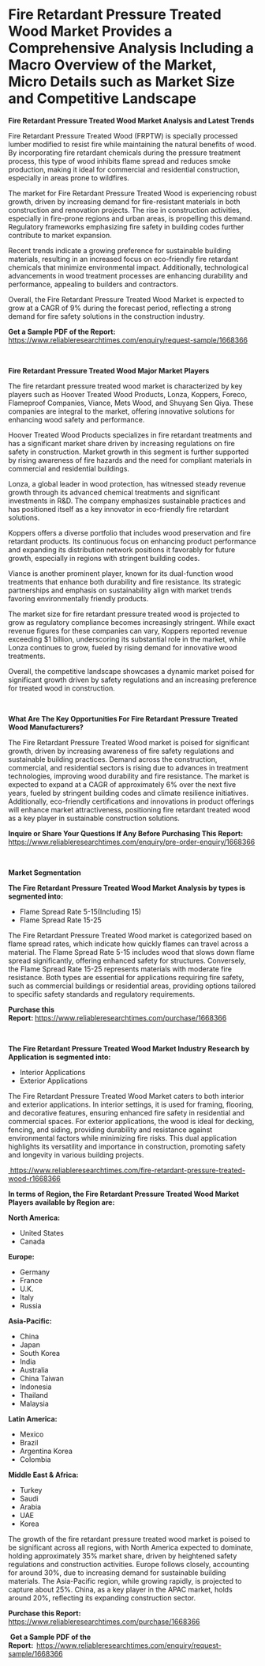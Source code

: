 <p><h1>Fire Retardant Pressure Treated Wood Market Provides a Comprehensive Analysis Including a Macro Overview of the Market, Micro Details such as Market Size and Competitive Landscape</h1></p><p><strong>Fire Retardant Pressure Treated Wood Market Analysis and Latest Trends</strong></p>
<p><p>Fire Retardant Pressure Treated Wood (FRPTW) is specially processed lumber modified to resist fire while maintaining the natural benefits of wood. By incorporating fire retardant chemicals during the pressure treatment process, this type of wood inhibits flame spread and reduces smoke production, making it ideal for commercial and residential construction, especially in areas prone to wildfires.</p><p>The market for Fire Retardant Pressure Treated Wood is experiencing robust growth, driven by increasing demand for fire-resistant materials in both construction and renovation projects. The rise in construction activities, especially in fire-prone regions and urban areas, is propelling this demand. Regulatory frameworks emphasizing fire safety in building codes further contribute to market expansion.</p><p>Recent trends indicate a growing preference for sustainable building materials, resulting in an increased focus on eco-friendly fire retardant chemicals that minimize environmental impact. Additionally, technological advancements in wood treatment processes are enhancing durability and performance, appealing to builders and contractors.</p><p>Overall, the Fire Retardant Pressure Treated Wood Market is expected to grow at a CAGR of 9% during the forecast period, reflecting a strong demand for fire safety solutions in the construction industry.</p></p>
<p><strong>Get a Sample PDF of the Report:&nbsp;</strong> <a href="https://www.reliableresearchtimes.com/enquiry/request-sample/1668366?utm_campaign=2716&utm_medium=2&utm_source=Github&utm_content=ia&utm_term=17042025&utm_id=fire-retardant-pressure-treated-wood">https://www.reliableresearchtimes.com/enquiry/request-sample/1668366</a></p>
<p>&nbsp;</p>
<p><strong>Fire Retardant Pressure Treated Wood Major Market Players</strong></p>
<p><p>The fire retardant pressure treated wood market is characterized by key players such as Hoover Treated Wood Products, Lonza, Koppers, Foreco, Flameproof Companies, Viance, Mets Wood, and Shuyang Sen Qiya. These companies are integral to the market, offering innovative solutions for enhancing wood safety and performance.</p><p>Hoover Treated Wood Products specializes in fire retardant treatments and has a significant market share driven by increasing regulations on fire safety in construction. Market growth in this segment is further supported by rising awareness of fire hazards and the need for compliant materials in commercial and residential buildings.</p><p>Lonza, a global leader in wood protection, has witnessed steady revenue growth through its advanced chemical treatments and significant investments in R&D. The company emphasizes sustainable practices and has positioned itself as a key innovator in eco-friendly fire retardant solutions.</p><p>Koppers offers a diverse portfolio that includes wood preservation and fire retardant products. Its continuous focus on enhancing product performance and expanding its distribution network positions it favorably for future growth, especially in regions with stringent building codes.</p><p>Viance is another prominent player, known for its dual-function wood treatments that enhance both durability and fire resistance. Its strategic partnerships and emphasis on sustainability align with market trends favoring environmentally friendly products.</p><p>The market size for fire retardant pressure treated wood is projected to grow as regulatory compliance becomes increasingly stringent. While exact revenue figures for these companies can vary, Koppers reported revenue exceeding $1 billion, underscoring its substantial role in the market, while Lonza continues to grow, fueled by rising demand for innovative wood treatments.</p><p>Overall, the competitive landscape showcases a dynamic market poised for significant growth driven by safety regulations and an increasing preference for treated wood in construction.</p></p>
<p>&nbsp;</p>
<p><strong>What Are The Key Opportunities For Fire Retardant Pressure Treated Wood Manufacturers?</strong></p>
<p><p>The Fire Retardant Pressure Treated Wood market is poised for significant growth, driven by increasing awareness of fire safety regulations and sustainable building practices. Demand across the construction, commercial, and residential sectors is rising due to advances in treatment technologies, improving wood durability and fire resistance. The market is expected to expand at a CAGR of approximately 6% over the next five years, fueled by stringent building codes and climate resilience initiatives. Additionally, eco-friendly certifications and innovations in product offerings will enhance market attractiveness, positioning fire retardant treated wood as a key player in sustainable construction solutions.</p></p>
<p><strong>Inquire or Share Your Questions If Any Before Purchasing This Report:</strong> <a href="https://www.reliableresearchtimes.com/enquiry/pre-order-enquiry/1668366?utm_campaign=2716&utm_medium=2&utm_source=Github&utm_content=ia&utm_term=17042025&utm_id=fire-retardant-pressure-treated-wood">https://www.reliableresearchtimes.com/enquiry/pre-order-enquiry/1668366</a></p>
<p>&nbsp;</p>
<p><strong>Market Segmentation</strong></p>
<p><strong>The Fire Retardant Pressure Treated Wood Market Analysis by types is segmented into:</strong></p>
<p><ul><li>Flame Spread Rate 5-15(Including 15)</li><li>Flame Spread Rate 15-25</li></ul></p>
<p><p>The Fire Retardant Pressure Treated Wood market is categorized based on flame spread rates, which indicate how quickly flames can travel across a material. The Flame Spread Rate 5-15 includes wood that slows down flame spread significantly, offering enhanced safety for structures. Conversely, the Flame Spread Rate 15-25 represents materials with moderate fire resistance. Both types are essential for applications requiring fire safety, such as commercial buildings or residential areas, providing options tailored to specific safety standards and regulatory requirements.</p></p>
<p><strong>Purchase this Report:&nbsp;</strong><a href="https://www.reliableresearchtimes.com/purchase/1668366?utm_campaign=2716&utm_medium=2&utm_source=Github&utm_content=ia&utm_term=17042025&utm_id=fire-retardant-pressure-treated-wood">https://www.reliableresearchtimes.com/purchase/1668366</a></p>
<p>&nbsp;</p>
<p><strong>The Fire Retardant Pressure Treated Wood Market Industry Research by Application is segmented into:</strong></p>
<p><ul><li>Interior Applications</li><li>Exterior Applications</li></ul></p>
<p><p>The Fire Retardant Pressure Treated Wood Market caters to both interior and exterior applications. In interior settings, it is used for framing, flooring, and decorative features, ensuring enhanced fire safety in residential and commercial spaces. For exterior applications, the wood is ideal for decking, fencing, and siding, providing durability and resistance against environmental factors while minimizing fire risks. This dual application highlights its versatility and importance in construction, promoting safety and longevity in various building projects.</p></p>
<p><a href="https://www.reliableresearchtimes.com/fire-retardant-pressure-treated-wood-r1668366?utm_campaign=2716&utm_medium=2&utm_source=Github&utm_content=ia&utm_term=17042025&utm_id=fire-retardant-pressure-treated-wood">&nbsp;https://www.reliableresearchtimes.com/fire-retardant-pressure-treated-wood-r1668366</a></p>
<p><strong>In terms of Region, the Fire Retardant Pressure Treated Wood Market Players available by Region are:</strong></p>
<p>
    <p> <strong> North America: </strong>
        <ul>
            <li>United States</li>
            <li>Canada</li>
        </ul>
        </p> 
    <p> <strong> Europe: </strong>
        <ul>
            <li>Germany</li>
            <li>France</li>
            <li>U.K.</li>
            <li>Italy</li>
            <li>Russia</li>
        </ul>
        </p> 
    <p> <strong> Asia-Pacific: </strong>
        <ul>
            <li>China</li>
            <li>Japan</li>
            <li>South Korea</li>
            <li>India</li>
            <li>Australia</li>
            <li>China Taiwan</li>
            <li>Indonesia</li>
            <li>Thailand</li>
            <li>Malaysia</li>
        </ul>
        </p> 
    <p> <strong> Latin America: </strong>
        <ul>
            <li>Mexico</li>
            <li>Brazil</li>
            <li>Argentina Korea</li>
            <li>Colombia</li>
        </ul>
        </p> 
    <p> <strong> Middle East & Africa: </strong>
        <ul>
            <li>Turkey</li>
            <li>Saudi</li>
            <li>Arabia</li>
            <li>UAE</li>
            <li>Korea</li>
        </ul>
    </p>
    </p>
<p><p>The growth of the fire retardant pressure treated wood market is poised to be significant across all regions, with North America expected to dominate, holding approximately 35% market share, driven by heightened safety regulations and construction activities. Europe follows closely, accounting for around 30%, due to increasing demand for sustainable building materials. The Asia-Pacific region, while growing rapidly, is projected to capture about 25%. China, as a key player in the APAC market, holds around 20%, reflecting its expanding construction sector.</p></p>
<p><strong>Purchase this Report: </strong><a href="https://www.reliableresearchtimes.com/purchase/1668366?utm_campaign=2716&utm_medium=2&utm_source=Github&utm_content=ia&utm_term=17042025&utm_id=fire-retardant-pressure-treated-wood">https://www.reliableresearchtimes.com/purchase/1668366</a></p>
<p>&nbsp;<strong>Get a Sample PDF of the Report:&nbsp;&nbsp;</strong><a href="https://www.reliableresearchtimes.com/enquiry/request-sample/1668366?utm_campaign=2716&utm_medium=2&utm_source=Github&utm_content=ia&utm_term=17042025&utm_id=fire-retardant-pressure-treated-wood">https://www.reliableresearchtimes.com/enquiry/request-sample/1668366</a></p>
<p><strong></strong></p>
<p><p></p><p></p><p></p></p>